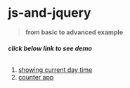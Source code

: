# js-and-jquery
> **from basic to advanced example** 
###### **click below link to see demo**

1. [showing current day time](https://mnohrneutro.github.io/js-and-jquery/c01/)
2. [counter app](https://mnohrneutro.github.io/js-and-jquery/c02/)

